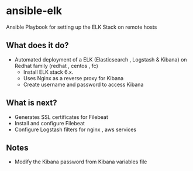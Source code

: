 ansible-elk
===========
Ansible Playbook for setting up the ELK Stack on remote hosts


## What does it do?
   - Automated deployment of a ELK (Elasticsearch , Logstash & Kibana) on Redhat family (redhat , centos , fc)
     * Install ELK stack 6.x.
     * Uses Nginx as a reverse proxy for Kibana
     * Create username and password to access Kibana
    
## What is next?
   - Generates SSL certificates for Filebeat
   - Install and configure Filebeat
   - Configure Logstash filters for nginx , aws services
   
## Notes
   - Modify the Kibana password from Kibana variables file
